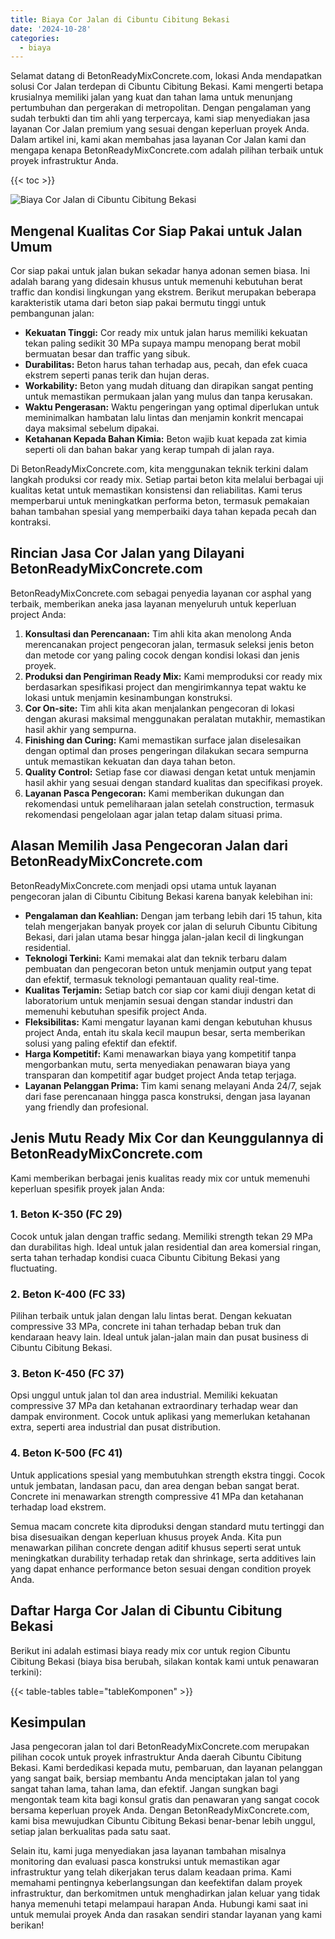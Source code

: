 ```yaml
---
title: Biaya Cor Jalan di Cibuntu Cibitung Bekasi
date: '2024-10-28'
categories:
  - biaya
---
```


Selamat datang di BetonReadyMixConcrete.com, lokasi Anda mendapatkan solusi Cor Jalan terdepan di Cibuntu Cibitung Bekasi. Kami mengerti betapa krusialnya memiliki jalan yang kuat dan tahan lama untuk menunjang pertumbuhan dan pergerakan di metropolitan. Dengan pengalaman yang sudah terbukti dan tim ahli yang terpercaya, kami siap menyediakan jasa layanan Cor Jalan premium yang sesuai dengan keperluan proyek Anda. Dalam artikel ini, kami akan membahas jasa layanan Cor Jalan kami dan mengapa kenapa BetonReadyMixConcrete.com adalah pilihan terbaik untuk proyek infrastruktur Anda.

{{< toc >}}

![Biaya Cor Jalan di Cibuntu Cibitung Bekasi](https://betoncor8.github.io/cor/harga-beton-readymix-concrete%20(7).png)

## Mengenal Kualitas Cor Siap Pakai untuk Jalan Umum

Cor siap pakai untuk jalan bukan sekadar hanya adonan semen biasa. Ini adalah barang yang didesain khusus untuk memenuhi kebutuhan berat traffic dan kondisi lingkungan yang ekstrem. Berikut merupakan beberapa karakteristik utama dari beton siap pakai bermutu tinggi untuk pembangunan jalan:

- **Kekuatan Tinggi:** Cor ready mix untuk jalan harus memiliki kekuatan tekan paling sedikit 30 MPa supaya mampu menopang berat mobil bermuatan besar dan traffic yang sibuk.
- **Durabilitas:** Beton harus tahan terhadap aus, pecah, dan efek cuaca ekstrem seperti panas terik dan hujan deras.
- **Workability:** Beton yang mudah dituang dan dirapikan sangat penting untuk memastikan permukaan jalan yang mulus dan tanpa kerusakan.
- **Waktu Pengerasan:** Waktu pengeringan yang optimal diperlukan untuk meminimalkan hambatan lalu lintas dan menjamin konkrit mencapai daya maksimal sebelum dipakai.
- **Ketahanan Kepada Bahan Kimia:** Beton wajib kuat kepada zat kimia seperti oli dan bahan bakar yang kerap tumpah di jalan raya.

Di BetonReadyMixConcrete.com, kita menggunakan teknik terkini dalam langkah produksi cor ready mix. Setiap partai beton kita melalui berbagai uji kualitas ketat untuk memastikan konsistensi dan reliabilitas. Kami terus memperbarui untuk meningkatkan performa beton, termasuk pemakaian bahan tambahan spesial yang memperbaiki daya tahan kepada pecah dan kontraksi.

## Rincian Jasa Cor Jalan yang Dilayani BetonReadyMixConcrete.com

BetonReadyMixConcrete.com sebagai penyedia layanan cor asphal yang terbaik, memberikan aneka jasa layanan menyeluruh untuk keperluan project Anda:

1. **Konsultasi dan Perencanaan:** Tim ahli kita akan menolong Anda merencanakan project pengecoran jalan, termasuk seleksi jenis beton dan metode cor yang paling cocok dengan kondisi lokasi dan jenis proyek.
2. **Produksi dan Pengiriman Ready Mix:** Kami memproduksi cor ready mix berdasarkan spesifikasi project dan mengirimkannya tepat waktu ke lokasi untuk menjamin kesinambungan konstruksi.
3. **Cor On-site:** Tim ahli kita akan menjalankan pengecoran di lokasi dengan akurasi maksimal menggunakan peralatan mutakhir, memastikan hasil akhir yang sempurna.
4. **Finishing dan Curing:** Kami memastikan surface jalan diselesaikan dengan optimal dan proses pengeringan dilakukan secara sempurna untuk memastikan kekuatan dan daya tahan beton.
5. **Quality Control:** Setiap fase cor diawasi dengan ketat untuk menjamin hasil akhir yang sesuai dengan standard kualitas dan specifikasi proyek.
6. **Layanan Pasca Pengecoran:** Kami memberikan dukungan dan rekomendasi untuk pemeliharaan jalan setelah construction, termasuk rekomendasi pengelolaan agar jalan tetap dalam situasi prima.

## Alasan Memilih Jasa Pengecoran Jalan dari BetonReadyMixConcrete.com

BetonReadyMixConcrete.com menjadi opsi utama untuk layanan pengecoran jalan di Cibuntu Cibitung Bekasi karena banyak kelebihan ini:

- **Pengalaman dan Keahlian:** Dengan jam terbang lebih dari 15 tahun, kita telah mengerjakan banyak proyek cor jalan di seluruh Cibuntu Cibitung Bekasi, dari jalan utama besar hingga jalan-jalan kecil di lingkungan residential.
- **Teknologi Terkini:** Kami memakai alat dan teknik terbaru dalam pembuatan dan pengecoran beton untuk menjamin output yang tepat dan efektif, termasuk teknologi pemantauan quality real-time.
- **Kualitas Terjamin:** Setiap batch cor siap cor kami diuji dengan ketat di laboratorium untuk menjamin sesuai dengan standar industri dan memenuhi kebutuhan spesifik project Anda.
- **Fleksibilitas:** Kami mengatur layanan kami dengan kebutuhan khusus project Anda, entah itu skala kecil maupun besar, serta memberikan solusi yang paling efektif dan efektif.
- **Harga Kompetitif:** Kami menawarkan biaya yang kompetitif tanpa mengorbankan mutu, serta menyediakan penawaran biaya yang transparan dan kompetitif agar budget project Anda tetap terjaga.
- **Layanan Pelanggan Prima:** Tim kami senang melayani Anda 24/7, sejak dari fase perencanaan hingga pasca konstruksi, dengan jasa layanan yang friendly dan profesional.

## Jenis Mutu Ready Mix Cor dan Keunggulannya di BetonReadyMixConcrete.com

Kami memberikan berbagai jenis kualitas ready mix cor untuk memenuhi keperluan spesifik proyek jalan Anda:

### 1\. Beton K-350 (FC 29)

Cocok untuk jalan dengan traffic sedang. Memiliki strength tekan 29 MPa dan durabilitas high. Ideal untuk jalan residential dan area komersial ringan, serta tahan terhadap kondisi cuaca Cibuntu Cibitung Bekasi yang fluctuating.

### 2\. Beton K-400 (FC 33)

Pilihan terbaik untuk jalan dengan lalu lintas berat. Dengan kekuatan compressive 33 MPa, concrete ini tahan terhadap beban truk dan kendaraan heavy lain. Ideal untuk jalan-jalan main dan pusat business di Cibuntu Cibitung Bekasi.

### 3\. Beton K-450 (FC 37)

Opsi unggul untuk jalan tol dan area industrial. Memiliki kekuatan compressive 37 MPa dan ketahanan extraordinary terhadap wear dan dampak environment. Cocok untuk aplikasi yang memerlukan ketahanan extra, seperti area industrial dan pusat distribution.

### 4\. Beton K-500 (FC 41)

Untuk applications spesial yang membutuhkan strength ekstra tinggi. Cocok untuk jembatan, landasan pacu, dan area dengan beban sangat berat. Concrete ini menawarkan strength compressive 41 MPa dan ketahanan terhadap load ekstrem.

Semua macam concrete kita diproduksi dengan standard mutu tertinggi dan bisa disesuaikan dengan keperluan khusus proyek Anda. Kita pun menawarkan pilihan concrete dengan aditif khusus seperti serat untuk meningkatkan durability terhadap retak dan shrinkage, serta additives lain yang dapat enhance performance beton sesuai dengan condition proyek Anda.

## Daftar Harga Cor Jalan di Cibuntu Cibitung Bekasi

Berikut ini adalah estimasi biaya ready mix cor untuk region Cibuntu Cibitung Bekasi (biaya bisa berubah, silakan kontak kami untuk penawaran terkini):

{{< table-tables table="tableKomponen" >}}

## Kesimpulan

Jasa pengecoran jalan tol dari BetonReadyMixConcrete.com merupakan pilihan cocok untuk proyek infrastruktur Anda daerah Cibuntu Cibitung Bekasi. Kami berdedikasi kepada mutu, pembaruan, dan layanan pelanggan yang sangat baik, bersiap membantu Anda menciptakan jalan tol yang sangat tahan lama, tahan lama, dan efektif. Jangan sungkan bagi mengontak team kita bagi konsul gratis dan penawaran yang sangat cocok bersama keperluan proyek Anda. Dengan BetonReadyMixConcrete.com, kami bisa mewujudkan Cibuntu Cibitung Bekasi benar-benar lebih unggul, setiap jalan berkualitas pada satu saat.

Selain itu, kami juga menyediakan jasa layanan tambahan misalnya monitoring dan evaluasi pasca konstruksi untuk memastikan agar infrastruktur yang telah dikerjakan terus dalam keadaan prima. Kami memahami pentingnya keberlangsungan dan keefektifan dalam proyek infrastruktur, dan berkomitmen untuk menghadirkan jalan keluar yang tidak hanya memenuhi tetapi melampaui harapan Anda. Hubungi kami saat ini untuk memulai proyek Anda dan rasakan sendiri standar layanan yang kami berikan!

